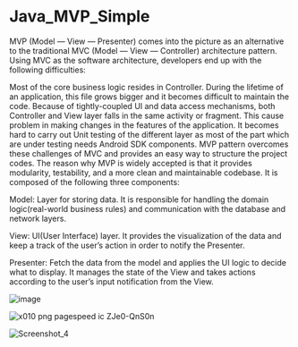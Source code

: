 # Java_MVP_Simple

MVP (Model — View — Presenter) comes into the picture as an alternative to the traditional MVC (Model — View — Controller) architecture pattern. Using MVC as the software architecture, developers end up with the following difficulties:

Most of the core business logic resides in Controller. During the lifetime of an application, this file grows bigger and it becomes difficult to maintain the code.
Because of tightly-coupled UI and data access mechanisms, both Controller and View layer falls in the same activity or fragment. This cause problem in making changes in the features of the application.
It becomes hard to carry out Unit testing of the different layer as most of the part which are under testing needs Android SDK components.
MVP pattern overcomes these challenges of MVC and provides an easy way to structure the project codes. The reason why MVP is widely accepted is that it provides modularity, testability, and a more clean and maintainable codebase. It is composed of the following three components:

Model: Layer for storing data. It is responsible for handling the domain logic(real-world business rules) and communication with the database and network layers.

View: UI(User Interface) layer. It provides the visualization of the data and keep a track of the user’s action in order to notify the Presenter.

Presenter: Fetch the data from the model and applies the UI logic to decide what to display. It manages the state of the View and takes actions according to the user’s input notification from the View.



![image](https://user-images.githubusercontent.com/60017090/183104169-385e2030-1898-4a47-a467-0a0df802633d.png)


![x010 png pagespeed ic ZJe0-QnS0n](https://user-images.githubusercontent.com/60017090/183104084-9b8c4b6b-70ab-4989-85c2-b73f33e69e6d.png)

![Screenshot_4](https://user-images.githubusercontent.com/60017090/183104490-79ce7e62-9784-4c40-a142-8f5e108aa03b.png)
